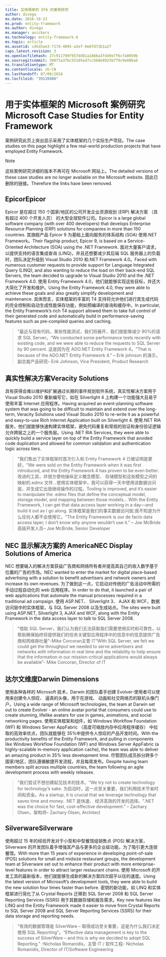 ```yaml
---
title: 实体框架的 EF6 的案例研究
author: divega
ms.date: 2016-10-23
ms.prod: entity-framework
ms.author: divega
ms.manager: avickers
ms.technology: entity-framework-6
ms.topic: article
ms.assetid: cd5d3ae3-717d-4095-a2ef-0e8fd72b1a2f
caps.latest.revision: 3
ms.openlocfilehash: 27c911799f957dd81a1866a3fd49e7f6cfa0059b
ms.sourcegitcommit: 390f3a37bc55105ed7cc5b0e0925b7f9c9e80ba6
ms.translationtype: MT
ms.contentlocale: zh-CN
ms.lasthandoff: 07/09/2018
ms.locfileid: "39120488"
---
```

# <a name="microsoft-case-studies-for-entity-framework"></a><span data-ttu-id="af0bd-102">用于实体框架的 Microsoft 案例研究</span><span class="sxs-lookup"><span data-stu-id="af0bd-102">Microsoft Case Studies for Entity Framework</span></span>
<span data-ttu-id="af0bd-103">案例研究此页上突出显示采用了实体框架的几个实际生产项目。</span><span class="sxs-lookup"><span data-stu-id="af0bd-103">The case studies on this page highlight a few real-world production projects that have employed Entity Framework.</span></span>
> [!NOTE]
> <span data-ttu-id="af0bd-104">这些案例研究详细的版本不再可在 Microsoft 网站上。</span><span class="sxs-lookup"><span data-stu-id="af0bd-104">The detailed versions of these case studies are no longer available on the Microsoft website.</span></span> <span data-ttu-id="af0bd-105">因此已删除的链接。</span><span class="sxs-lookup"><span data-stu-id="af0bd-105">Therefore the links have been removed.</span></span>

## <a name="epicor"></a><span data-ttu-id="af0bd-106">Epicor</span><span class="sxs-lookup"><span data-stu-id="af0bd-106">Epicor</span></span>
<span data-ttu-id="af0bd-107">Epicor 是在超过 150 个国家/地区的公司开发企业资源规划 (ERP) 解决方案 （具有超过 400 个开发人员） 的大型全球软件公司。</span><span class="sxs-lookup"><span data-stu-id="af0bd-107">Epicor is a large global software company (with over 400 developers) that develops Enterprise Resource Planning (ERP) solutions for companies in more than 150 countries.</span></span>
<span data-ttu-id="af0bd-108">其旗舰产品 Epicor 9 为基础上面向服务的体系结构 (SOA) 使用.NET Framework。</span><span class="sxs-lookup"><span data-stu-id="af0bd-108">Their flagship product, Epicor 9, is based on a Service-Oriented Architecture (SOA) using the .NET Framework.</span></span>
<span data-ttu-id="af0bd-109">面对大量客户请求，以提供支持的语言集成查询 (LINQ)，并且还想要减少其后端 SQL 服务器上的负载时，团队决定升级到 Visual Studio 2010 和.NET Framework 4.0。</span><span class="sxs-lookup"><span data-stu-id="af0bd-109">Faced with numerous customer requests to provide support for Language Integrated Query (LINQ), and also wanting to reduce the load on their back-end SQL Servers, the team decided to upgrade to Visual Studio 2010 and the .NET Framework 4.0.</span></span>
<span data-ttu-id="af0bd-110">使用 Entity Framework 4.0，他们就能够实现这些目标，并还大大简化了开发和维护。</span><span class="sxs-lookup"><span data-stu-id="af0bd-110">Using the Entity Framework 4.0, they were able to achieve these goals and also greatly simplify development and maintenance.</span></span>
<span data-ttu-id="af0bd-111">具体而言，实体框架的丰富的 T4 支持将允许他们进行其生成代码的完全控制和自动生成性能保存功能，例如预编译的查询和缓存中。</span><span class="sxs-lookup"><span data-stu-id="af0bd-111">In particular, the Entity Framework’s rich T4 support allowed them to take full control of their generated code and automatically build in performance-saving features such as pre-compiled queries and caching.</span></span>

> <span data-ttu-id="af0bd-112">"最近与现有代码，某些性能测试，我们将展开，我们就能够减少 90%的请求 SQL Server。</span><span class="sxs-lookup"><span data-stu-id="af0bd-112">“We conducted some performance tests recently with existing code, and we were able to reduce the requests to SQL Server by 90 percent.</span></span>
<span data-ttu-id="af0bd-113">这是因为在 ADO.NET Entity Framework 4。"</span><span class="sxs-lookup"><span data-stu-id="af0bd-113">That is because of the ADO.NET Entity Framework 4.”</span></span> <span data-ttu-id="af0bd-114">– Erik johnson 的演示，副总裁产品研究</span><span class="sxs-lookup"><span data-stu-id="af0bd-114">– Erik Johnson, Vice President, Product Research</span></span>  

## <a name="veracity-solutions"></a><span data-ttu-id="af0bd-115">真实性解决方案</span><span class="sxs-lookup"><span data-stu-id="af0bd-115">Veracity Solutions</span></span>
<span data-ttu-id="af0bd-116">具有获得会难以维护和扩展通过长期的事件规划软件系统，真实性解决方案用于 Visual Studio 2010 重新编写它，如在 Silverlight 4 上构建一个功能强大且易于使用丰富 Internet 应用程序。</span><span class="sxs-lookup"><span data-stu-id="af0bd-116">Having acquired an event-planning software system that was going to be difficult to maintain and extend over the long-term, Veracity Solutions used Visual Studio 2010 to re-write it as a powerful and easy-to-use Rich Internet Application built on Silverlight 4.</span></span>
<span data-ttu-id="af0bd-117">使用.NET RIA 服务，他们就能够快速构建实体框架，避免代码重复和常规的验证和身份验证逻辑允许跨层之上的一个服务层。</span><span class="sxs-lookup"><span data-stu-id="af0bd-117">Using .NET RIA Services, they were able to quickly build a service layer on top of the Entity Framework that avoided code duplication and allowed for common validation and authentication logic across tiers.</span></span>  

> <span data-ttu-id="af0bd-118">"我们售出了实体框架时首次引入和 Entity Framework 4 已被证明是更好。</span><span class="sxs-lookup"><span data-stu-id="af0bd-118">“We were sold on the Entity Framework when it was first introduced, and the Entity Framework 4 has proven to be even better.</span></span>
<span data-ttu-id="af0bd-119">改进的工具，并很方便地操纵定义概念模型、 存储模型和这些模型之间的映射的.edmx 文件...使用实体框架中，我可以获得一天中使用该数据访问层，并生成它出我继续操作的过程。</span><span class="sxs-lookup"><span data-stu-id="af0bd-119">Tooling is improved, and it’s easier to manipulate the .edmx files that define the conceptual model, storage model, and mapping between those models... With the Entity Framework, I can get that data access layer working in a day—and build it out as I go along.</span></span>
<span data-ttu-id="af0bd-120">实体框架是我们的事实数据访问层;我不知道为什么任何人都不会使用它。"</span><span class="sxs-lookup"><span data-stu-id="af0bd-120">The Entity Framework is our de facto data access layer; I don’t know why anyone wouldn’t use it.”</span></span> <span data-ttu-id="af0bd-121">– Joe McBride 高级开发人员</span><span class="sxs-lookup"><span data-stu-id="af0bd-121">– Joe McBride, Senior Developer</span></span>

## <a name="nec-display-solutions-of-america"></a><span data-ttu-id="af0bd-122">NEC 显示解决方案的 America</span><span class="sxs-lookup"><span data-stu-id="af0bd-122">NEC Display Solutions of America</span></span>
<span data-ttu-id="af0bd-123">NEC 想要输入的解决方案获益广告商和网络所有者并提高其自己的收入数字基于位置的广告的市场。</span><span class="sxs-lookup"><span data-stu-id="af0bd-123">NEC wanted to enter the market for digital place-based advertising with a solution to benefit advertisers and network owners and increase its own revenues.</span></span>
<span data-ttu-id="af0bd-124">为了做到这一点，它启动对传统的广告活动中所需的手动过程自动化的 web 应用程序。</span><span class="sxs-lookup"><span data-stu-id="af0bd-124">In order to do that, it launched a pair of web applications that automate the manual processes required in a traditional ad campaign.</span></span>
<span data-ttu-id="af0bd-125">使用 ASP.NET、 Silverlight 3、 AJAX 和 WCF，数据访问层中的实体框架，与 SQL Server 2008 以及生成站点。</span><span class="sxs-lookup"><span data-stu-id="af0bd-125">The sites were built using ASP.NET, Silverlight 3, AJAX and WCF, along with the Entity Framework in the data access layer to talk to SQL Server 2008.</span></span>

> <span data-ttu-id="af0bd-126">"借助 SQL Server，我们认为我们无法获取我们需要使用实时和可靠性，以帮助确保始终将提供我们的任务关键型应用程序中的信息中的信息提供广告商和网络吞吐量"-Mike Corcoran主管 IT</span><span class="sxs-lookup"><span data-stu-id="af0bd-126">“With SQL Server, we felt we could get the throughput we needed to serve advertisers and networks with information in real time and the reliability to help ensure that the information in our mission-critical applications would always be available”- Mike Corcoran, Director of IT</span></span>

## <a name="darwin-dimensions"></a><span data-ttu-id="af0bd-127">达尔文维度</span><span class="sxs-lookup"><span data-stu-id="af0bd-127">Darwin Dimensions</span></span>
<span data-ttu-id="af0bd-128">使用各种各样的 Microsoft 技术，Darwin 的团队着手创建 Evolver-使用者可以使用来创建令人惊叹、 逼真的头像，用于在游戏、 动画和社交网络页的联机头像门户。</span><span class="sxs-lookup"><span data-stu-id="af0bd-128">Using a wide range of Microsoft technologies, the team at Darwin set out to create Evolver - an online avatar portal that consumers could use to create stunning, lifelike avatars for use in games, animations, and social networking pages.</span></span>
<span data-ttu-id="af0bd-129">使用实体框架和组件，如 Windows Workflow Foundation (WF) 和 Windows Server AppFabric （高度可缩放内存中应用程序缓存） 中拉取的高效率优点，团队就能够在 35%中提供令人惊叹的产品开发时间。</span><span class="sxs-lookup"><span data-stu-id="af0bd-129">With the productivity benefits of the Entity Framework, and pulling in components like Windows Workflow Foundation (WF) and Windows Server AppFabric (a highly-scalable in-memory application cache), the team was able to deliver an amazing product in 35% less development time.</span></span>
<span data-ttu-id="af0bd-130">尽管团队成员拆分跨多个国家/地区，团队遵循敏捷开发流程，并且每周发布。</span><span class="sxs-lookup"><span data-stu-id="af0bd-130">Despite having team members split across multiple countries, the team following an agile development process with weekly releases.</span></span>

 > <span data-ttu-id="af0bd-131">"我们尝试不想创建起见技术的技术。</span><span class="sxs-lookup"><span data-stu-id="af0bd-131">“We try not to create technology for technology’s sake.</span></span> <span data-ttu-id="af0bd-132">为启动时，这一点至关重要，我们利用技术节省时间和资金。</span><span class="sxs-lookup"><span data-stu-id="af0bd-132">As a startup, it is crucial that we leverage technology that saves time and money.</span></span>
 <span data-ttu-id="af0bd-133">.NET 是快速、 经济高效的开发的选择。"</span><span class="sxs-lookup"><span data-stu-id="af0bd-133">.NET was the choice for fast, cost-effective development.”</span></span> <span data-ttu-id="af0bd-134">– Zachary Olsen，架构师</span><span class="sxs-lookup"><span data-stu-id="af0bd-134">– Zachary Olsen, Architect</span></span>  

## <a name="silverware"></a><span data-ttu-id="af0bd-135">Silverware</span><span class="sxs-lookup"><span data-stu-id="af0bd-135">Silverware</span></span>
<span data-ttu-id="af0bd-136">使用超过 15 年的经验开发对于小型和中型餐馆组销售点 (POS) 解决方案，Silverware 的开发团队着手增强其产品与更多的企业级功能，为了吸引更大连锁餐馆。</span><span class="sxs-lookup"><span data-stu-id="af0bd-136">With more than 15 years of experience in developing point-of-sale (POS) solutions for small and midsize restaurant groups, the development team at Silverware set out to enhance their product with more enterprise-level features in order to attract larger restaurant chains.</span></span>
<span data-ttu-id="af0bd-137">使用 Microsoft 的开发工具的最新版本，他们就能够生成新的解决方案四次超乎以往的速度。</span><span class="sxs-lookup"><span data-stu-id="af0bd-137">Using the latest version of Microsoft’s development tools, they were able to build the new solution four times faster than before.</span></span>
<span data-ttu-id="af0bd-138">密钥的新功能，如 LINQ 和实体框架进行简化了从 Crystal Reports 迁移到 SQL Server 2008 和 SQL Server Reporting Services (SSRS) 用于其数据存储和报告需求。</span><span class="sxs-lookup"><span data-stu-id="af0bd-138">Key new features like LINQ and the Entity Framework made it easier to move from Crystal Reports to SQL Server 2008 and SQL Server Reporting Services (SSRS) for their data storage and reporting needs.</span></span>

> <span data-ttu-id="af0bd-139">"有效的数据管理是 SilverWare – 取得成功至关重要，这是为什么我们决定使用 SQL Reporting"。</span><span class="sxs-lookup"><span data-stu-id="af0bd-139">“Effective data management is key to the success of SilverWare – and this is why we decided to adopt SQL Reporting.”</span></span> <span data-ttu-id="af0bd-140">-Nicholas Romanidis，主管 IT / 软件工程</span><span class="sxs-lookup"><span data-stu-id="af0bd-140">- Nicholas Romanidis, Director of IT/Software Engineering</span></span>
